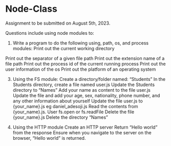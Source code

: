 # Node-Class

Assignment to be submitted on August 5th, 2023.

Questions include using node modules to:
1. Write a program to do the following using, path, os, and process modules:
Print out the current working directory

Print out the separator of a given file path
Print out the extension name of a file path
Print out the process id of the current running process
Print out the user information of the os
Print out the platform of an operating system


3. Using the FS module:
Create a directory/folder named: “Students”
In the Students directory, create a file named user.js
Update the Students directory to “Names”
Add your name as content to the file user.js
Update the file and add your age, sex, nationality, phone number, and any other information about yourself
Update the file user.js to {your_name}.js eg daniel_adesoji.js
Read the contents from {your_name}.js. User fs.open or fs.readFile
Delete the file {your_name}.js
Delete the directory “Names”



4. Using the HTTP module
Create an HTTP server
Return “Hello world” from the response
Ensure when you navigate to the server on the browser, “Hello world” is returned.
